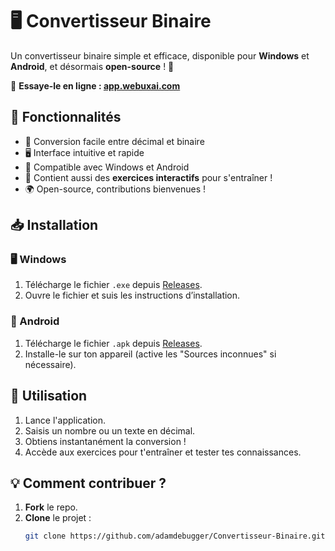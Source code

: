 # 🖥️ Convertisseur Binaire

Un convertisseur binaire simple et efficace, disponible pour **Windows** et **Android**, et désormais **open-source** ! 🚀

🔗 **Essaye-le en ligne : [app.webuxai.com](https://app.webuxai.com)**  

## 📌 Fonctionnalités
- 🔢 Conversion facile entre décimal et binaire
- 🖥️ Interface intuitive et rapide
- 📱 Compatible avec Windows et Android
- 📝 Contient aussi des **exercices interactifs** pour s'entraîner !
- 🌍 Open-source, contributions bienvenues !

## 📥 Installation

### 🖥️ Windows
1. Télécharge le fichier `.exe` depuis [Releases](https://github.com/adamdebugger/Convertisseur-Binaire/blob/main/Convertisseur-Binaire.apk).
2. Ouvre le fichier et suis les instructions d’installation.

### 📱 Android
1. Télécharge le fichier `.apk` depuis [Releases](https://github.com/adamdebugger/Convertisseur-Binaire/releases).
2. Installe-le sur ton appareil (active les "Sources inconnues" si nécessaire).

## 🔧 Utilisation
1. Lance l'application.
2. Saisis un nombre ou un texte en décimal.
3. Obtiens instantanément la conversion !
4. Accède aux exercices pour t'entraîner et tester tes connaissances.

## 💡 Comment contribuer ?
1. **Fork** le repo.
2. **Clone** le projet :  
   ```sh
   git clone https://github.com/adamdebugger/Convertisseur-Binaire.git

